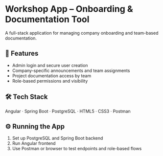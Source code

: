 # Workshop App – Onboarding & Documentation Tool

A full-stack application for managing company onboarding and team-based documentation.

## 🧩 Features
- Admin login and secure user creation
- Company-specific announcements and team assignments
- Project documentation access by team
- Role-based permissions and visibility

## 🛠 Tech Stack
Angular · Spring Boot · PostgreSQL · HTML5 · CSS3 · Postman

## ⚙️ Running the App
1. Set up PostgreSQL and Spring Boot backend
2. Run Angular frontend
3. Use Postman or browser to test endpoints and role-based flows
